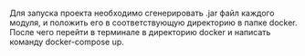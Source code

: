 Для запуска проекта необходимо сгенерировать .jar файл каждого модуля, и положить его в соответствующую директорию в папке docker.
После чего перейти в терминале в директорию docker и написать команду docker-compose up.
